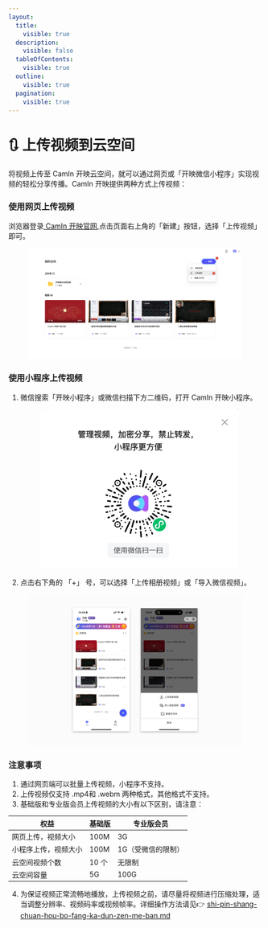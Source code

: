 ```yaml
---
layout:
  title:
    visible: true
  description:
    visible: false
  tableOfContents:
    visible: true
  outline:
    visible: true
  pagination:
    visible: true
---
```


# 🔃 上传视频到云空间

将视频上传至 CamIn 开映云空间，就可以通过网页或「开映微信小程序」实现视频的轻松分享传播。CamIn 开映提供两种方式上传视频：

### 使用网页上传视频

浏览器登录[ CamIn 开映官网](https://www.camin.cn/login),点击页面右上角的「新建」按钮，选择「上传视频」即可。

<figure><img src="../../.gitbook/assets/image (31).png" alt=""><figcaption></figcaption></figure>

### 使用小程序上传视频

1.  微信搜索「开映小程序」或微信扫描下方二维码，打开 CamIn 开映小程序。

    <figure><img src="../../.gitbook/assets/image (32).png" alt=""><figcaption></figcaption></figure>
2. 点击右下角的 「+」 号，可以选择「上传相册视频」或「导入微信视频」。

<figure><img src="../../.gitbook/assets/上传视频示意图.png" alt=""><figcaption></figcaption></figure>

### 注意事项

1. 通过网页端可以批量上传视频，小程序不支持。
2. 上传视频仅支持 .mp4和 .webm 两种格式，其他格式不支持。
3. 基础版和专业版会员上传视频的大小有以下区别，请注意：

| 权益         | 基础版  | 专业版会员      |
| ---------- | ---- | ---------- |
| 网页上传，视频大小  | 100M | 3G         |
| 小程序上传，视频大小 | 100M | 1G（受微信的限制） |
| 云空间视频个数    | 10 个 | 无限制        |
| 云空间容量      | 5G   | 100G       |

4. 为保证视频正常流畅地播放，上传视频之前，请尽量将视频进行压缩处理，适当调整分辨率、视频码率或视频帧率。详细操作方法请见👉 [shi-pin-shang-chuan-hou-bo-fang-ka-dun-zen-me-ban.md](../../fa-q/shi-pin-shang-chuan-hou-bo-fang-ka-dun-zen-me-ban.md "mention")
